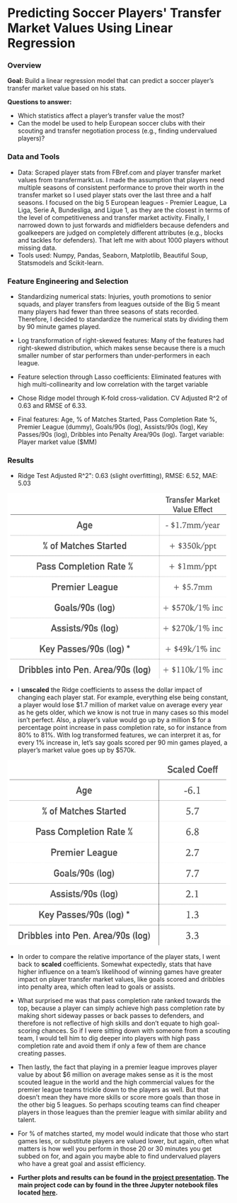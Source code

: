 # Predicting Soccer Players' Transfer Market Values Using Linear Regression

### Overview

**Goal:** Build a linear regression model that can predict a soccer player’s transfer market value based on his stats.

**Questions to answer:** 

- Which statistics affect a player’s transfer value the most?
- Can the model be used to help European soccer clubs with their scouting and transfer negotiation process (e.g., finding undervalued players)?

### Data and Tools 

- Data: Scraped player stats from FBref.com and player transfer market values from transfermarkt.us. I made the assumption that players need multiple seasons of consistent performance to prove their worth in the transfer market so I used player stats over the last three and a half seasons.  I focused on the big 5 European leagues - Premier League, La Liga, Serie A, Bundesliga, and Ligue 1, as they are the closest in terms of the level of competitiveness and transfer market activity.  Finally, I narrowed down to just forwards and midfielders because defenders and goalkeepers are judged on completely different attributes (e.g., blocks and tackles for defenders).  That left me with about 1000 players without missing data.
- Tools used: Numpy, Pandas, Seaborn, Matplotlib, Beautiful Soup, Statsmodels and Scikit-learn.

### Feature Engineering and Selection

- Standardizing numerical stats: Injuries, youth promotions to senior squads, and player transfers from leagues outside of the Big 5 meant many players had fewer than three seasons of stats recorded. Therefore, I decided to standardize the numerical stats by dividing them by 90 minute games played.

- Log transformation of right-skewed features: Many of the features had right-skewed distribution, which makes sense because there is a much smaller number of star performers than under-performers in each league.

- Feature selection through Lasso coefficients: Eliminated features with high multi-collinearity and low correlation with the target variable

- Chose Ridge model through K-fold cross-validation. CV Adjusted R^2 of 0.63 and RMSE of 6.33.

- Final features: Age, % of Matches Started, Pass Completion Rate %, Premier League (dummy), Goals/90s (log), Assists/90s (log), Key Passes/90s (log), Dribbles into Penalty Area/90s (log). Target variable: Player market value ($MM)

### Results

- Ridge Test Adjusted R^2": 0.63 (slight overfitting), RMSE: 6.52, MAE: 5.03

![](Charts/Results_table.png)

- I **unscaled** the Ridge coefficients to assess the dollar impact of changing each player stat. For example, everything else being constant, a player would lose $1.7 million of market value on average every year as he gets older, which we know is not true in many cases so this model isn’t perfect.  Also, a player’s value would go up by a million $ for a percentage point increase in pass completion rate, so for instance from 80% to 81%.  With log transformed features, we can interpret it as, for every 1% increase in, let’s say goals scored per 90 min games played, a player’s market value goes up by $570k.

![](Charts/Results_table2.png)

- In order to compare the relative importance of the player stats, I went back to **scaled** coefficients. Somewhat expectedly, stats that have higher influence on a team’s likelihood of winning games have greater impact on player transfer market values, like goals scored and dribbles into penalty area, which often lead to goals or assists. 

- What surprised me was that pass completion rate ranked towards the top, because a player can simply achieve high pass completion rate by making short sideway passes or back passes to defenders, and therefore is not reflective of high skills and don’t equate to high goal-scoring chances.  So if I were sitting down with someone from a scouting team, I would tell him to dig deeper into players with high pass completion rate and avoid them if only a few of them are chance creating passes. 

- Then lastly, the fact that playing in a premier league improves player value by about $6 million on average makes sense as it is the most scouted league in the world and the high commercial values for the premier league teams trickle down to the players as well.  But that doesn’t mean they have more skills or score more goals than those in the other big 5 leagues.  So perhaps scouting teams can find cheaper players in those leagues than the premier league with similar ability and talent.  

- For % of matches started, my model would indicate that those who start games less, or substitute players are valued lower, but again, often what matters is how well you perform in those 20 or 30 minutes you get subbed on for, and again you maybe able to find undervalued players who have a great goal and assist efficiency.

- **Further plots and results can be found in the [project presentation](Presentation/Metis_project2_PPT_vF.pdf). The main project code can by found in the three Jupyter notebook files located [here](Notebooks).**



